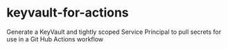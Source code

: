 # keyvault-for-actions
Generate a KeyVault and tightly scoped Service Principal to pull secrets for use in a Git Hub Actions workflow
